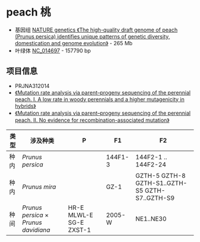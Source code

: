 # peach 桃
+ 基因组 [NATURE genetics 《The high-quality draft genome of peach (Prunus persica) identifies unique patterns of genetic diversity, domestication and genome evolution》](https://www.nature.com/articles/ng.2586) - 265 Mb
+ 叶绿体 [NC_014697](https://www.ncbi.nlm.nih.gov/nuccore/NC_014697.1) - 157790 bp


## 项目信息
+ PRJNA312014
+ [《Mutation rate analysis via parent–progeny sequencing of the perennial peach. I. A low rate in woody perennials and a higher mutagenicity in hybrids》](https://www.ncbi.nlm.nih.gov/pmc/articles/PMC5095371/)
+ [《Mutation rate analysis via parent–progeny sequencing of the perennial peach. II. No evidence for recombination-associated mutation》](https://www.ncbi.nlm.nih.gov/pmc/articles/PMC5095386/)

| 类型 | 涉及种类 | P | F1 | F2 |
| --- | --- | --- | --- | --- |
| 种内 | *Prunus persica* |  | 144F1-3 | 144F2-1 .. 144F2-24 |
| 种内 | *Prunus mira*    |  | GZ-1    | GZTH-5 GZTH-8 GZTH-S1..GZTH-S5 GZTH-S7..GZTH-S9 |
| 种间 | *Prunus persica* × *Prunus davidiana* | HR-E MLWL-E SG-E ZXST-1 | 2005-W | NE1..NE30|
